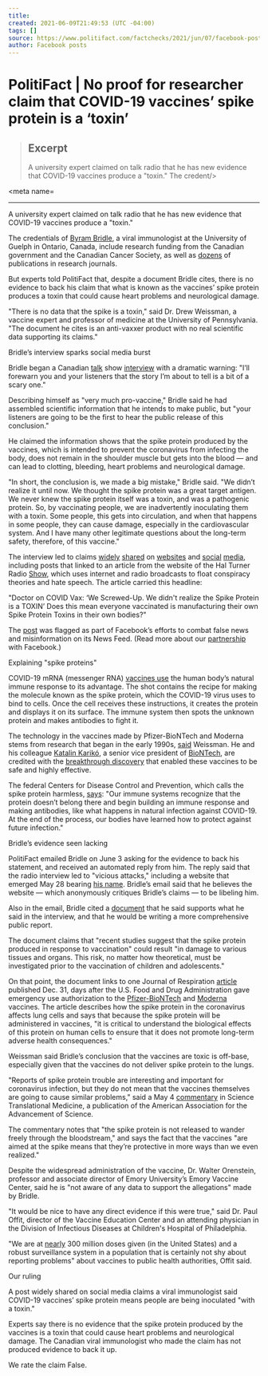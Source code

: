 ```yaml
---
title:
created: 2021-06-09T21:49:53 (UTC -04:00)
tags: []
source: https://www.politifact.com/factchecks/2021/jun/07/facebook-posts/no-proof-researcher-claim-covid-19-vaccines-spike-/
author: Facebook posts
---
```


# PolitiFact | No proof for researcher claim that COVID-19 vaccines’ spike protein is a ‘toxin’

> ## Excerpt
> A university expert claimed on talk radio that he has new evidence that COVID-19 vaccines produce a "toxin." The credent/>
  
  

  
  
  <meta name=

---
A university expert claimed on talk radio that he has new evidence that COVID-19 vaccines produce a "toxin."

The credentials of [Byram Bridle](https://ovc.uoguelph.ca/pathobiology/people/faculty/Byram-W-Bridle), a viral immunologist at the University of Guelph in Ontario, Canada, include research funding from the Canadian government and the Canadian Cancer Society, as well as [dozens](https://pubmed.ncbi.nlm.nih.gov/?term=%27%27bridle%20b%27%27) of publications in research journals.

But experts told PolitiFact that, despite a document Bridle cites, there is no evidence to back his claim that what is known as the vaccines’ spike protein produces a toxin that could cause heart problems and neurological damage.

"There is no data that the spike is a toxin," said Dr. Drew Weissman, a vaccine expert and professor of medicine at the University of Pennsylvania. "The document he cites is an anti-vaxxer product with no real scientific data supporting its claims."

Bridle’s interview sparks social media burst

Bridle began a Canadian [talk](https://globalnews.ca/toronto/program/on-point-with-alex-pierson) show [interview](https://omny.fm/shows/on-point-with-alex-pierson/new-peer-reviewed-study-on-covid-19-vaccines-sugge) with a dramatic warning: "I’ll forewarn you and your listeners that the story I’m about to tell is a bit of a scary one." 

Describing himself as "very much pro-vaccine," Bridle said he had assembled scientific information that he intends to make public, but "your listeners are going to be the first to hear the public release of this conclusion." 

He claimed the information shows that the spike protein produced by the vaccines, which is intended to prevent the coronavirus from infecting the body, does not remain in the shoulder muscle but gets into the blood — and can lead to clotting, bleeding, heart problems and neurological damage.  

"In short, the conclusion is, we made a big mistake," Bridle said. "We didn’t realize it until now. We thought the spike protein was a great target antigen. We never knew the spike protein itself was a toxin, and was a pathogenic protein. So, by vaccinating people, we are inadvertently inoculating them with a toxin. Some people, this gets into circulation, and when that happens in some people, they can cause damage, especially in the cardiovascular system. And I have many other legitimate questions about the long-term safety, therefore, of this vaccine."

The interview led to claims [widely](https://t.me/officialcharliewardshow/24656) [shared](https://twitter.com/VaccineChoiceCA/status/1399202320303394823) on [websites](https://www.brighteon.com/3d683a15-fc3d-432d-a057-3313969eb075) and [social](https://www.facebook.com/104857681107232/posts/324239915835673) [media](https://www.instagram.com/tv/CPbrV8OhInD/), including posts that linked to an article from the website of the Hal Turner Radio [Show](https://www.politifact.com/personalities/hal-turner-radio-show/), which uses internet and radio broadcasts to float conspiracy theories and hate speech. The article carried this headline:

"Doctor on COVID Vax: ‘We Screwed-Up. We didn't realize the Spike Protein is a TOXIN’ Does this mean everyone vaccinated is manufacturing their own Spike Protein Toxins in their own bodies?"

The [post](https://archive.is/9wFus) was flagged as part of Facebook’s efforts to combat false news and misinformation on its News Feed. (Read more about our [partnership](https://www.facebook.com/help/1952307158131536?helpref=related) with Facebook.)

Explaining "spike proteins"

COVID-19 mRNA (messenger RNA) [vaccines use](https://www.politifact.com/article/2021/mar/29/ask-politifact-how-can-covid-vaccines-be-safe-when/) the human body’s natural immune response to its advantage. The shot contains the recipe for making the molecule known as the spike protein, which the COVID-19 virus uses to bind to cells. Once the cell receives these instructions, it creates the protein and displays it on its surface. The immune system then spots the unknown protein and makes antibodies to fight it.

The technology in the vaccines made by Pfizer-BioNTech and Moderna stems from research that began in the early 1990s, [said](https://www.politifact.com/article/2021/mar/29/ask-politifact-how-can-covid-vaccines-be-safe-when/) Weissman. He and his colleague [Katalin Karikó](https://biontech.de/sites/default/files/2019-08/20140202_BioNTech_Katalin%20Kariko_ENG_final.pdf), a senior vice president of [BioNTech](https://biontech.de/), are credited with the [breakthrough discovery](https://www.pennmedicine.org/news/news-releases/2020/december/penn-mrna-biology-pioneers-receive-covid19-vaccine-enabled-by-their-foundational-research) that enabled these vaccines to be safe and highly effective.

The federal Centers for Disease Control and Prevention, which calls the spike protein harmless, [says](https://www.cdc.gov/coronavirus/2019-ncov/vaccines/different-vaccines/mrna.html): "Our immune systems recognize that the protein doesn’t belong there and begin building an immune response and making antibodies, like what happens in natural infection against COVID-19. At the end of the process, our bodies have learned how to protect against future infection."

Bridle’s evidence seen lacking

PolitiFact emailed Bridle on June 3 asking for the evidence to back his statement, and received an automated reply from him. The reply said that the radio interview led to "vicious attacks," including a website that emerged May 28 bearing [his name](https://byrambridle.com/). Bridle’s email said that he believes the website — which anonymously critiques Bridle’s claims — to be libeling him.

Also in the email, Bridle cited a [document](https://mcusercontent.com/22e41db63deaf4a84be439c0f/files/6a33980b-683f-4ee4-67d4-cc98dc7fcd37/20210601_Guide_to_COVID_19_vaccines_for_parents.pdf) that he said supports what he said in the interview, and that he would be writing a more comprehensive public report.

The document claims that "recent studies suggest that the spike protein produced in response to vaccination" could result "in damage to various tissues and organs. This risk, no matter how theoretical, must be investigated prior to the vaccination of children and adolescents." 

On that point, the document links to one Journal of Respiration [article](https://www.mdpi.com/2673-527X/1/1/4) published Dec. 31, days after the U.S. Food and Drug Administration gave emergency use authorization to the [Pfizer-BioNTech](https://www.fda.gov/emergency-preparedness-and-response/coronavirus-disease-2019-covid-19/pfizer-biontech-covid-19-vaccine) and [Moderna](https://www.fda.gov/emergency-preparedness-and-response/coronavirus-disease-2019-covid-19/moderna-covid-19-vaccine) vaccines. The article describes how the spike protein in the coronavirus affects lung cells and says that because the spike protein will be administered in vaccines, "it is critical to understand the biological effects of this protein on human cells to ensure that it does not promote long-term adverse health consequences."

Weissman said Bridle’s conclusion that the vaccines are toxic is off-base, especially given that the vaccines do not deliver spike protein to the lungs.

"Reports of spike protein trouble are interesting and important for coronavirus infection, but they do not mean that the vaccines themselves are going to cause similar problems," said a May 4 [commentary](https://blogs.sciencemag.org/pipeline/archives/2021/05/04/spike-protein-behavior) in Science Translational Medicine, a publication of the American Association for the Advancement of Science.

The commentary notes that "the spike protein is not released to wander freely through the bloodstream," and says the fact that the vaccines "are aimed at the spike means that they’re protective in more ways than we even realized."

Despite the widespread administration of the vaccine, Dr. Walter Orenstein, professor and associate director of Emory University’s Emory Vaccine Center, said he is "not aware of any data to support the allegations" made by Bridle. 

"It would be nice to have any direct evidence if this were true," said Dr. Paul Offit, director of the Vaccine Education Center and an attending physician in the Division of Infectious Diseases at Children's Hospital of Philadelphia. 

"We are at [nearly](https://ourworldindata.org/covid-vaccinations) 300 million doses given (in the United States) and a robust surveillance system in a population that is certainly not shy about reporting problems" about vaccines to public health authorities, Offit said.

Our ruling

A post widely shared on social media claims a viral immunologist said COVID-19 vaccines’ spike protein means people are being inoculated "with a toxin."

Experts say there is no evidence that the spike protein produced by the vaccines is a toxin that could cause heart problems and neurological damage. The Canadian viral immunologist who made the claim has not produced evidence to back it up.

We rate the claim False.

